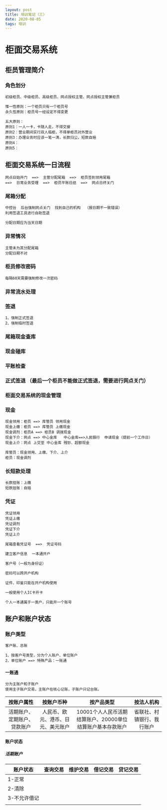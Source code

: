 ```yaml
---
layout: post
title: 培训笔记（三）
date: 2020-08-05
tags: 培训
---
```


# 柜面交易系统

## 柜员管理简介

### 角色划分
```
初级柜员、中级柜员、高级柜员、网点授权主管、网点授权主管兼柜员
```

```
惟一性原则：一个柜员只有一个柜员号
永久性原则：柜员号一经设定不得变更
```

```
五大原则：
原则1：一人一卡，卡随人走，不得交接
原则2：营业期间实行双人临柜，不得单柜员对外营业
原则3：办理业务时应该一笔一清，长款归公，短款自赔
原则4：
原则5：
```


## 柜面交易系统一日流程

```
网点日始开门  ==>  主管分配尾箱  ==>  柜员签到领用尾箱  
==>  日常业务受理  ==>  柜员平账日结  ==>  网点日终关门
```


### 尾箱分配

```
中控台  后台强制网点关门  找到自己的机构  （报日期不一致错误）
利用签退工具进行自助签退

分配日期应为当天日期

```

### 异常情况

```
主管未为其分配尾箱
分配日期不对
```

### 柜员修改密码
```
每隔60天需要强制修改一次密码
```
### 异常流水处理

### 签退
```
1、强制正式签退
2、强制临时签退
```
### 尾箱现金查库

### 现金碰库
### 平账检查
### 正式签退  （最后一个柜员不能做正式签退，需要进行网点关门）

### 柜面交易系统的现金管理

### 现金

```
现金领用：柜员 ==> 库管员 领用现金
现金上缴：柜员 ==> 库管员 上缴现金
现金调剂：柜员A ==> 柜员B 调拨现金
现金下介：网点 ==> 中心金库   中心金库==>人民银行  申请现金（提前一个工作日）
现金上介：网点 上交至 中心金库 残钞、超额现金
```
```
库管员：现金领用、上缴、下介、上介
柜员：现金调剂
```

### 长短款处理
```
长款挂账：上缴
短款挂账：自赔
```

### 凭证
```
凭证领用
凭证上缴
凭证调剂
凭证下介
凭证上介
```

```
尾箱查看凭证号  ==>  凭证号码

建立客户信息  一本通开户

客户号（一般为身份证）

密码可以跨开户机构

证件、印鉴只能在开户机构使用

一般使用个人IC卡开卡

个人一本通属于一类户，只能开一个账号

```
## 账户和账户状态

### 账户类型
```
客户账、总账

1、按客户号类型，分为个人账户、单位账户
2、单位账户 ==> 特殊产品：一账通
```

#### 一账通
```
分为主账户和子账户
使用主子账户交易，主账户在核心记账，子账户只记台账。

```

|          按账户属性          |             按账户币种             |                         按产品类型                         |         按法人机构         |
| :--------------------------: | :--------------------------------: | :--------------------------------------------------------: | :------------------------: |
| 活期账户、定期账户、贷款账户 | 人民币、欧元、港币、日元、美元账户 | 10001个人人民币活期结算账户、20000单位结算账户基本存款账户 | 省联社、村镇银行、我行账户 |

#### 账户状态

##### 活期账户

| 账户状态     | 查询交易 | 维护交易 | 借记交易 | 贷记交易 |
| ------------ | -------- | -------- | -------- | -------- |
| 1-正常       |          |          |          |          |
| 2-清除       |          |          |          |          |
| 3-不允许借记 |          |          |          |          |
|              |          |          |          |          |






























































































































































































